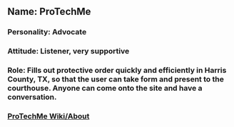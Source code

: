 <h2>Name: ProTechMe</h2>

<h3>Personality: Advocate</h3>

<h3>Attitude: Listener, very supportive</h3>

<h3>Role: Fills out protective order quickly and efficiently in Harris County, TX, so that the user can take form and present to the courthouse. Anyone can come onto the site and have a conversation.</h3>

<h3><a href="https://github.com/christyleos/protechme/wiki">ProTechMe Wiki/About</a></h3>
